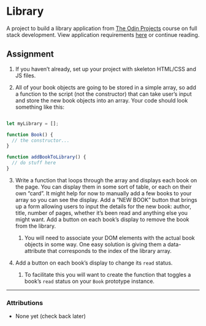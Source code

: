 # Library #

A project to build a library application from [The Odin Projects](https://www.theodinproject.com/ "Odin Project Website") course on full stack development. View application requirements [here](https://www.theodinproject.com/lessons/node-path-javascript-library "Project Requirements") or continue reading.

## Assignment ##

1. If you haven’t already, set up your project with skeleton HTML/CSS and JS files.

2. All of your book objects are going to be stored in a simple array, so add a function to the script (not the constructor) that can take user’s input and store the new book objects into an array. Your code should look something like this:

```javascript

let myLibrary = [];

function Book() {
  // the constructor...
}

function addBookToLibrary() {
  // do stuff here
}
```
3. Write a function that loops through the array and displays each book on the page. You can display them in some sort of table, or each on their own “card”. It might help for now to manually add a few books to your array so you can see the display.
Add a “NEW BOOK” button that brings up a form allowing users to input the details for the new book: author, title, number of pages, whether it’s been read and anything else you might want.
Add a button on each book’s display to remove the book from the library.

    1. You will need to associate your DOM elements with the actual book objects in some way. One easy solution is giving them a data-attribute that corresponds to the index of the library array.

4. Add a button on each book’s display to change its `read` status.

    1. To facilitate this you will want to create the function that toggles a book’s `read` status on your `Book` prototype instance.

---
### Attributions ###
* None yet (check back later)